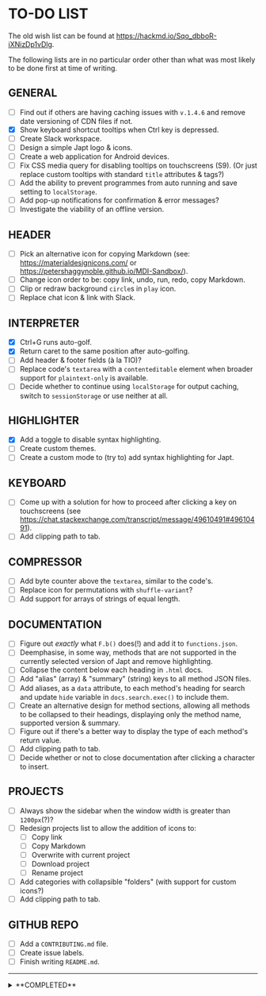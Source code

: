# TO-DO LIST
The old wish list can be found at https://hackmd.io/Sqo_dbboR-iXNizDp1vDlg.

The following lists are in no particular order other than what was most likely to be done first at time of writing.

## GENERAL
- [ ] Find out if others are having caching issues with `v.1.4.6` and remove date versioning of CDN files if not.
- [x] Show keyboard shortcut tooltips when Ctrl key is depressed.
- [ ] Create Slack workspace.
- [ ] Design a simple Japt logo & icons.
- [ ] Create a web application for Android devices.
- [ ] Fix CSS media query for disabling tooltips on touchscreens (S9). (Or just replace custom tooltips with standard `title` attributes & tags?)
- [ ] Add the ability to prevent programmes from auto running and save setting to `localStorage`.
- [ ] Add pop-up notifications for confirmation & error messages?
- [ ] Investigate the viability of an offline version.

## HEADER
- [ ] Pick an alternative icon for copying Markdown (see: https://materialdesignicons.com/ or https://petershaggynoble.github.io/MDI-Sandbox/).
- [ ] Change icon order to be: copy link, undo, run, redo, copy Markdown.
- [ ] Clip or redraw background `circle`s in `play` icon.
- [ ] Replace chat icon & link with Slack.

## INTERPRETER
- [x] Ctrl+G runs auto-golf.
- [x] Return caret to the same position after auto-golfing.
- [ ] Add header & footer fields (à la TIO)?
- [ ] Replace code's `textarea` with a `contenteditable` element when broader support for `plaintext-only` is available.
- [ ] Decide whether to continue using `localStorage` for output caching, switch to `sessionStorage` or use neither at all.

## HIGHLIGHTER
- [x] Add a toggle to disable syntax highlighting.
- [ ] Create custom themes.
- [ ] Create a custom mode to (try to) add syntax highlighting for Japt.

## KEYBOARD
- [ ] Come up with a solution for how to proceed after clicking a key on touchscreens (see https://chat.stackexchange.com/transcript/message/49610491#49610491).
- [ ] Add clipping path to tab.

## COMPRESSOR
- [ ] Add byte counter above the `textarea`, similar to the code's.
- [ ] Replace icon for permutations with `shuffle-variant`?
- [ ] Add support for arrays of strings of equal length.

## DOCUMENTATION
- [ ] Figure out *exactly* what `F.b()` does(!) and add it to `functions.json`.
- [ ] Deemphasise, in some way, methods that are not supported in the currently selected version of Japt and remove highlighting.
- [ ] Collapse the content below each heading in `.html` docs.
- [ ] Add "alias" (array) & "summary" (string) keys to all method JSON files.
- [ ] Add aliases, as a `data` attribute, to each method's heading for search and update `hide` variable in `docs.search.exec()` to include them.
- [ ] Create an alternative design for method sections, allowing all methods to be collapsed to their headings, displaying only the method name, supported version & summary.
- [ ] Figure out if there's a better way to display the type of each method's return value.
- [ ] Add clipping path to tab.
- [ ] Decide whether or not to close documentation after clicking a character to insert.

## PROJECTS
- [ ] Always show the sidebar when the window width is greater than `1200px`(?)?
- [ ] Redesign projects list to allow the addition of icons to:
  - [ ] Copy link
  - [ ] Copy Markdown
  - [ ] Overwrite with current project
  - [ ] Download project
  - [ ] Rename project
- [ ] Add categories with collapsible "folders" (with support for custom icons?)
- [ ] Add clipping path to tab.

## GITHUB REPO
- [ ] Add a `CONTRIBUTING.md` file.
- [ ] Create issue labels.
- [ ] Finish writing `README.md`.

---
<details>
<summary>**COMPLETED**</summary>
	
### GENERAL
- [x] When a field has focus but no selection, allow Ctrl+C to copy its entire contents.
- [x] Wrap each field in a container to allow them to be individually collapsed.
- [x] Change colours of tooltips.
- [x] Easter Egg: Change `--foreground` of dark theme and `--background` of light theme to `#e9e7e5`.
- [x] Move sidebar tabs to a new bottom bar when window width is below `600px`(?) and increase padding of `main` above that to properly accommodate the tabs.
- [x] Hide tooltips for `:active` icons.
- [x] Add `notranslate` `meta` tag for Google.

### HEADER
- [x] Ctrl+M copies the Markdown.
- [x] Ctrl+L copies the link.
- [x] Change the style of or animate the `play` icon while a programme is running.
- [x] Reduce `height`.
- [x] Move `undo` & `redo` to header.

### INTERPRETER
- [x] Add `information` icon to open the documentation on flags.
- [x] Reduce the `opacity` of the icon when caching is disabled.
- [x] Replace checkbox for output caching with `cached` icon (or similar).
- [x] Remove `min-height` from code & input fields.
- [x] Move flags field from header.

### HIGHLIGHTER
- [x] Add syntax highlighting for JavaScript.

### KEYBOARD
- [x] Ctrl+K toggles the keyboard.

### COMPRESSOR
- [x] Add `information` icon to open the compressor's documentation.
- [x] Disable and reduce the `opacity` of the `play` icon while input is invalid.
- [x] Override Ctrl+Enter when compressor field has focus.
- [x] Reduce the `opacity` of the icon when permutations are disabled.
- [x] Add the ability to insert the compressed string directly into code.
- [x] Add support for multi-line strings.
- [x] Separate output from the `textarea` and restyle it.
- [x] Update byte counts in results to factor in multi-byte characters.

### DOCUMENTATION
- [x] Include method names when searching.
- [x] Don't include object names in method names. Instead, wrap the first character in each section's title in `<code>` tags.
- [x] Highlight which methods are and are not supported in the currently selected version of Japt.
- [x] Change the colour used in `text-decoration` for links.

### PROJECTS
- [x] Change wording of import & export icons to upload & download.

## OTHER TOOLS
- [x] Add a "scratchpad" field for writing notes, keeping copies of WIP programmes, etc.
</details>